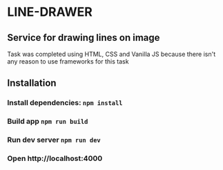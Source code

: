 # LINE-DRAWER
## Service for drawing lines on image
Task was completed using HTML, CSS and Vanilla JS because there isn't any reason to use frameworks
for this task
## Installation
### Install dependencies: `npm install`
### Build app `npm run build`
### Run dev server `npm run dev`
### Open http://localhost:4000